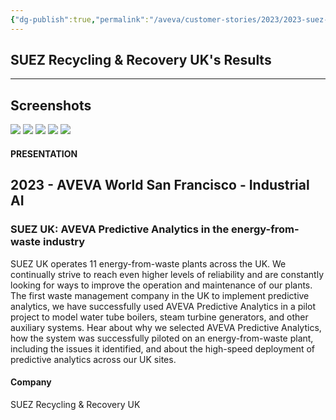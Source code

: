 ```yaml
---
{"dg-publish":true,"permalink":"/aveva/customer-stories/2023/2023-suez-recycling-and-recovery-uk-suez-uk-aveva-predictive-analytics-in-the-energy-from-waste-industry/"}
---
```


## SUEZ Recycling & Recovery UK's Results

---
## Screenshots
![](https://i.imgur.com/xQOaEWP.png)
![](https://i.imgur.com/eFK4EVl.png)
![](https://i.imgur.com/i05jJuW.png)
![](https://i.imgur.com/lrdnTRT.png)
![](https://i.imgur.com/T3N7Zko.png)


#### PRESENTATION

## 2023 - AVEVA World San Francisco - Industrial AI

### SUEZ UK: AVEVA Predictive Analytics in the energy-from-waste industry

SUEZ UK operates 11 energy-from-waste plants across the UK. We continually strive to reach even higher levels of reliability and are constantly looking for ways to improve the operation and maintenance of our plants. The first waste management company in the UK to implement predictive analytics, we have successfully used AVEVA Predictive Analytics in a pilot project to model water tube boilers, steam turbine generators, and other auxiliary systems. Hear about why we selected AVEVA Predictive Analytics, how the system was successfully piloted on an energy-from-waste plant, including the issues it identified, and about the high-speed deployment of predictive analytics across our UK sites.

#### Company

SUEZ Recycling & Recovery UK
